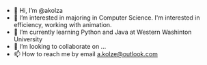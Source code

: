 - 👋 Hi, I’m @akolza
- 👀 I’m interested in majoring in Computer Science. I'm interested in efficiency, working with animation.
- 🌱 I’m currently learning Python and Java at Western Washinton University
- 💞️ I’m looking to collaborate on ...
- 📫 How to reach me by email a.kolze@outlook.com

<!---
akolza/akolza is a ✨ special ✨ repository because its `README.md` (this file) appears on your GitHub profile.
You can click the Preview link to take a look at your changes.
--->
